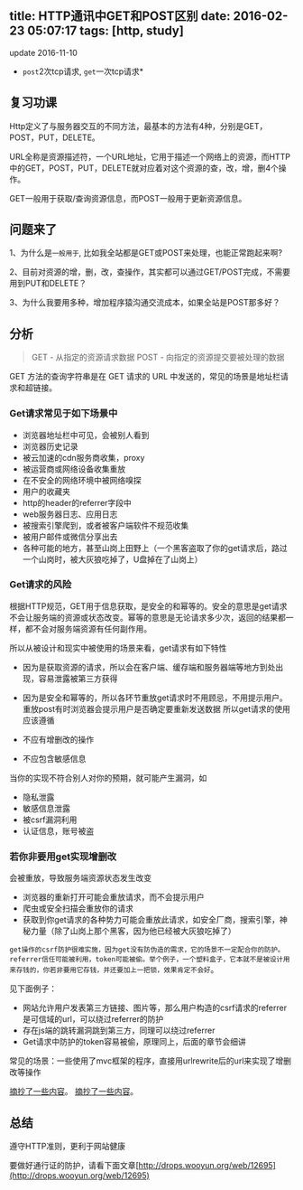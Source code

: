 title: HTTP通讯中GET和POST区别
date: 2016-02-23 05:07:17
tags: [http, study]
---

update 2016-11-10

* `post`2次tcp请求, `get`一次tcp请求*



## 复习功课

Http定义了与服务器交互的不同方法，最基本的方法有4种，分别是GET，POST，PUT，DELETE。

URL全称是资源描述符，一个URL地址，它用于描述一个网络上的资源，而HTTP中的GET，POST，PUT，DELETE就对应着对这个资源的查，改，增，删4个操作。

GET一般用于获取/查询资源信息，而POST一般用于更新资源信息。

## 问题来了

1、为什么是`一般用于`, 比如我全站都是GET或POST来处理，也能正常跑起来啊?

2、目前对资源的增，删，改，查操作，其实都可以通过GET/POST完成，不需要用到PUT和DELETE？

3、为什么我要用多种，增加程序猿沟通交流成本，如果全站是POST那多好？

<!-- more -->

## 分析

> GET - 从指定的资源请求数据
> POST - 向指定的资源提交要被处理的数据

GET 方法的查询字符串是在 GET 请求的 URL 中发送的，常见的场景是地址栏请求和超链接。

### Get请求常见于如下场景中

* 浏览器地址栏中可见，会被别人看到
* 浏览器历史记录
* 被云加速的cdn服务商收集，proxy
* 被运营商或网络设备收集重放
* 在不安全的网络环境中被网络嗅探
* 用户的收藏夹
* http的header的referrer字段中
* web服务器日志、应用日志
* 被搜索引擎爬到，或者被客户端软件不规范收集
* 被用户邮件或微信分享出去
* 各种可能的地方，甚至山岗上田野上（一个黑客盗取了你的get请求后，路过一个山岗时，被大灰狼吃掉了，U盘掉在了山岗上）

### Get请求的风险

根据HTTP规范，GET用于信息获取，是安全的和幂等的。安全的意思是get请求不会让服务端的资源或状态改变。幂等的意思是无论请求多少次，返回的结果都一样，都不会对服务端资源有任何副作用。

所以从被设计和现实中被使用的场景来看，get请求有如下特性

* 因为是获取资源的请求，所以会在客户端、缓存端和服务器端等地方到处出现，容易泄露被第三方获得

* 因为是安全和幂等的，所以各环节重放get请求时不用顾忌，不用提示用户。重放post有时浏览器会提示用户是否确定要重新发送数据
所以get请求的使用应该遵循

* 不应有增删改的操作
* 不应包含敏感信息

当你的实现不符合别人对你的预期，就可能产生漏洞，如

* 隐私泄露
* 敏感信息泄露
* 被csrf漏洞利用
* 认证信息，账号被盗

### 若你非要用get实现增删改

会被重放，导致服务端资源状态发生改变

* 浏览器的重新打开可能会重放请求，而不会提示用户
* 爬虫或安全扫描会重放你的请求
* 获取到你get请求的各种势力可能会重放此请求，如安全厂商，搜索引擎，神秘力量（除了山岗上那个黑客，因为他已经被大灰狼吃掉了）

`get操作的csrf防护很难实施，因为get没有防伪造的需求，它的场景不一定配合你的防护。referrer信任可能被利用，token可能被偷。举个例子，一个塑料盒子，它本就不是被设计用来存钱的，你若非要用它存钱，并还要加上一把锁，效果肯定不会好`。

见下面例子：

* 网站允许用户发表第三方链接、图片等，那么用户构造的csrf请求的referrer是可信域的url，可以绕过referrer的防护
* 存在js端的跳转漏洞跳到第三方，同理可以绕过referrer
* Get请求中防护的token容易被偷，原理同上，后面的章节会细讲

常见的场景：一些使用了mvc框架的程序，直接用urlrewrite后的url来实现了增删改等操作

[摘抄了一些内容](http://drops.wooyun.org/web/7112)。
[摘抄了一些内容](http://blog.teamtreehouse.com/the-definitive-guide-to-get-vs-post)。

## 总结

遵守HTTP准则，更利于网站健康

要做好通行证的防护，请看下面文章[http://drops.wooyun.org/web/12695](http://drops.wooyun.org/web/12695)







